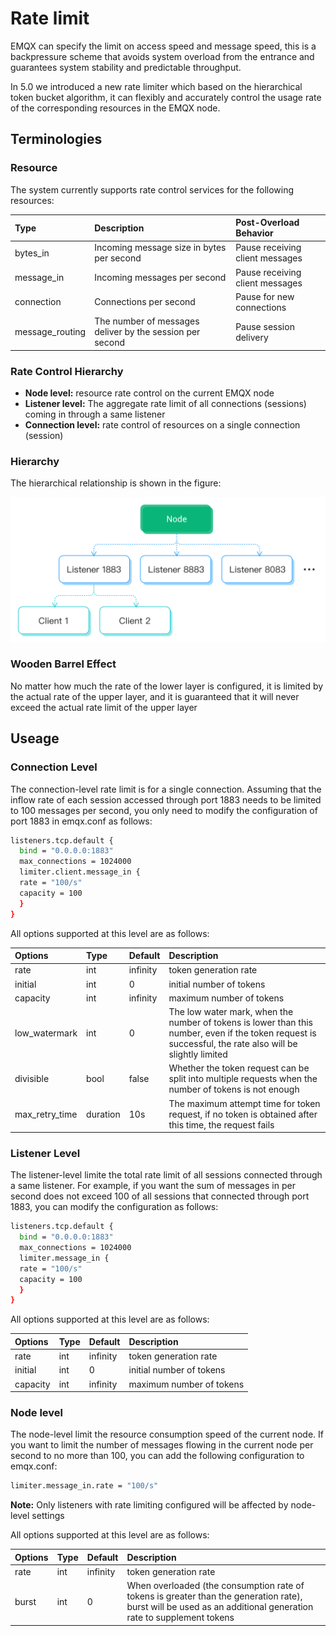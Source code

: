 # Rate limit

EMQX can specify the limit on access speed and message speed, this is a backpressure scheme that avoids system overload from the entrance and guarantees system stability and predictable throughput.

In 5.0 we introduced a new rate limiter which based on the hierarchical token bucket algorithm, it can flexibly and accurately control the usage rate of the corresponding resources in the EMQX node.

## Terminologies

### Resource

The system currently supports rate control services for the following resources:

| Type            | Description                                           | Post-Overload Behavior          |
|:----------------|:------------------------------------------------------|:--------------------------------|
| bytes_in        | Incoming message size in bytes per second             | Pause receiving client messages |
| message_in      | Incoming messages per second                          | Pause receiving client messages |
| connection      | Connections per second                                | Pause for new connections       |
| message_routing | The number of messages deliver by the session per second | Pause session delivery       |

### Rate Control Hierarchy

- **Node level:** resource rate control on the current EMQX node
- **Listener level:** The aggregate rate limit of all connections (sessions) coming in through a same listener
- **Connection level:** rate control of resources on a single connection (session)

### Hierarchy

The hierarchical relationship is shown in the figure:

 ![image](./assets/limiter_hierarchy.png)

### Wooden Barrel Effect
  No matter how much the rate of the lower layer is configured, it is limited by the actual rate of the upper layer, and it is guaranteed that it will never exceed the actual rate limit of the upper layer

## Useage

### Connection Level
  The connection-level rate limit is for a single connection. Assuming that the inflow rate of each session accessed through port 1883 needs to be limited to 100 messages per second, you only need to modify the configuration of port 1883 in emqx.conf as follows:

```bash
listeners.tcp.default {
  bind = "0.0.0.0:1883"
  max_connections = 1024000
  limiter.client.message_in {
  rate = "100/s"
  capacity = 100
  }
}
```

All options supported at this level are as follows:

| Options        | Type     | Default  | Description                                                                                                                                             |
|:---------------|:---------|:---------|:--------------------------------------------------------------------------------------------------------------------------------------------------------|
| rate           | int      | infinity | token generation rate                                                                                                                                   |
| initial        | int      | 0        | initial number of tokens                                                                                                                                |
| capacity       | int      | infinity | maximum number of tokens                                                                                                                                |
| low_watermark  | int      | 0        | The low water mark, when the number of tokens is lower than this number, even if the token request is successful, the rate also will be slightly limited |
| divisible      | bool     | false    | Whether the token request can be split into multiple requests when the number of tokens is not enough                                                   |
| max_retry_time | duration | 10s      | The maximum attempt time for token request, if no token is obtained after this time, the request fails                                                  |

### Listener Level
  The listener-level  limite  the total rate limit of all sessions connected through a same listener. For example, if you want the sum of  messages in  per second does not exceed 100 of all sessions that connected through port 1883,  you can modify the configuration as follows:

```bash
listeners.tcp.default {
  bind = "0.0.0.0:1883"
  max_connections = 1024000
  limiter.message_in {
  rate = "100/s"
  capacity = 100
  }
}
```

All options supported at this level are as follows:

| Options  | Type | Default  | Description              |
|:---------|:-----|:---------|:-------------------------|
| rate     | int  | infinity | token generation rate    |
| initial  | int  | 0        | initial number of tokens |
| capacity | int  | infinity | maximum number of tokens |

### Node level

The node-level limit  the resource consumption speed of the current node. If you want to limit the number of messages flowing in the current node per second to no more than 100, you can add the following configuration to emqx.conf:

```bash
limiter.message_in.rate = "100/s"
```

**Note:** Only listeners with rate limiting configured will be affected by node-level settings

All options supported at this level are as follows:

| Options | Type | Default  | Description                                                                                                                                                    |
|:--------|:-----|:---------|:---------------------------------------------------------------------------------------------------------------------------------------------------------------|
| rate    | int  | infinity | token generation rate                                                                                                                                          |
| burst   | int  | 0        | When overloaded (the consumption rate of tokens is greater than the generation rate), burst will be used as an additional generation rate to supplement tokens |
